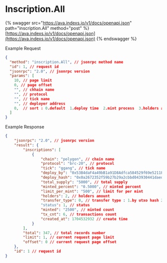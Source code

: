 # Inscription.All

{% swagger src="https://ava.indexs.io/v1/docs/openapi.json" path="inscription.All" method="post" %}
[https://ava.indexs.io/v1/docs/openapi.json](https://ava.indexs.io/v1/docs/openapi.json)
{% endswagger %}

Example Request

```json
{
  "method": "inscription.All", // jsonrpc method name
  "id": 1, // request id
  "jsonrpc": "2.0", // jsonrpc version
  "params": [
    10, // page limit
    0, // page offset
    "", // chhain name
    "", // protocol
    "", // tick name
    "", // deployer address
    0,  // sort : 0.default  1.deploy time  2.mint process  3.holders amt  4.transaction amt
  ]
}
```

Example Response

```json
{
    "jsonrpc": "2.0", // jsonrpc version
    "result": {
        "inscriptions": [
            {
                "chain": "polygon", // chain name
                "protocol": "brc-20", // protocol
                "tick": "ggang", // tick name
                "deploy_by": "0x53B4daF4a49bB1a91D8Adfca584529f69e5211F5", // deployer address
                "deploy_hash": "0x0a2672352f59b27b29a2cbbd043930441daed984af2a73cd94e2ee2d77e9041c", // deploy hash
                "total_supply": "5000", // total supply
                "minted_percent": "0.5000", // minted percent
                "limit_per_mint": "500", // limit for per mint
                "holders": 2, // holders amount
                "transfer_type": 0, // transfer type : 1.by utxo hash 2.by balance
                "status": 1, // status 
                "minted": "2500", // minted count
                "tx_cnt": 6, // transactions count
                "created_at": 1704532932 // create time
            }
        ],
        "total": 347, // total records number
        "limit": 1, // current request page limit
        "offset": 0 // current request page offset
    },
    "id": 1 // request id
}
```
